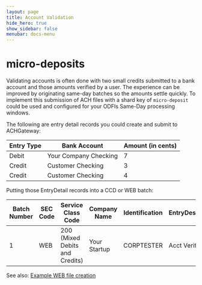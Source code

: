 ```yaml
---
layout: page
title: Account Validation
hide_hero: true
show_sidebar: false
menubar: docs-menu
---
```


# micro-deposits

Validating accounts is often done with two small credits submitted to a bank account and those amounts verified by a user. The experience can be improved by originating same-day batches so the amounts settle quickly. To implement this submission of ACH files with a shard key of `micro-deposit` could be used and configured for your ODFIs Same-Day processing windows.

The following are entry detail records you could create and submit to ACHGateway:

| Entry Type | Bank Account | Amount (in cents) |
|---|---|---|
| Debit | Your Company Checking | 7 |
| Credit | Customer Checking | 3 |
| Credit | Customer Checking | 4 |

Putting those EntryDetail records into a CCD or WEB batch:

| Batch Number | SEC Code | Service Class Code | Company Name | Identification | EntryDescription | EffectiveEntryDate |
|---|---|---|---|---|---|---|
| 1 | WEB | 200 (Mixed Debits and Credits) | Your Startup | CORPTESTER | Acct Verify | 220627 |

See also: [Example WEB file creation](https://github.com/moov-io/ach/blob/master/examples/example_webWrite_credit_test.go)
